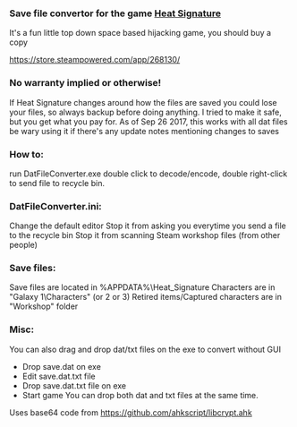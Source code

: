 ### Save file convertor for the game [Heat Signature](http://www.heatsig.com)
It's a fun little top down space based hijacking game, you should buy a copy

https://store.steampowered.com/app/268130/


### No warranty implied or otherwise!

If Heat Signature changes around how the files are saved you could lose your files, so always backup before doing anything.
I tried to make it safe, but you get what you pay for.
As of Sep 26 2017, this works with all dat files
be wary using it if there's any update notes mentioning changes to saves

### How to:
run DatFileConverter.exe
double click to decode/encode, double right-click to send file to recycle bin.
### DatFileConverter.ini:
Change the default editor
Stop it from asking you everytime you send a file to the recycle bin
Stop it from scanning Steam workshop files (from other people)

### Save files:
Save files are located in %APPDATA%\Heat_Signature
Characters are in "Galaxy 1\Characters" (or 2 or 3)
Retired items/Captured characters are in "Workshop" folder

### Misc:
You can also drag and drop dat/txt files on the exe to convert without GUI
*  Drop save.dat on exe
*  Edit save.dat.txt file
*  Drop save.dat.txt file on exe
*  Start game
You can drop both dat and txt files at the same time.



Uses base64 code from https://github.com/ahkscript/libcrypt.ahk

